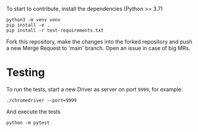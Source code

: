 To start to contribute, install the dependencies (Python >= 3.7)
```
python3 -m venv venv
pip install -e .
pip install -r test-requirements.txt
```
Fork this repository, make the changes into the forked repository and push a new Merge Request to 'main' branch.
Open an issue in case of big MRs.
# Testing
To run the tests, start a new Driver as server on port `9999`, for example:
```
./chromedriver --port=9999
```
And execute the tests
```
python -m pytest
```